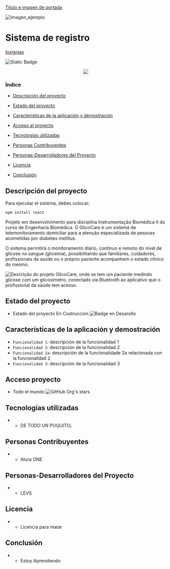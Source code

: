 [Título e imagen de portada](#Título-e-imagen-de-portada)


![Imagen_ejemplo](https://user-images.githubusercontent.com/37356058/131255528-265f5bca-609f-45e8-a574-b77b8d542381.png#vitrinedev)

<h1>Sistema de registro</h1>

[Insignias](#insignias)


![Static Badge](https://img.shields.io/badge/Pruebas_Luis-Eduardo-green)
   <p align="center">
   <img src="https://img.shields.io/badge/Pruebas_Luis-Eduardo-orange">
   </p>

### Índice

- [Descripción del proyecto](#descripción-del-proyecto)

- [Estado del proyecto](#Estado-del-proyecto)

- [Características de la aplicación y demostración](#Características-de-la-aplicación-y-demostración)

- [Acceso al proyecto](#acceso-proyecto)

- [Tecnologías utilizadas](#tecnologías-utilizadas)

- [Personas Contribuyentes](#personas-contribuyentes)

- [Personas-Desarrolladores del Proyecto](#personas-desarrolladores)

- [Licencia](#licencia)

- [Conclusión](#conclusión)

## Descripción del proyecto

<p align="justify">

 Para ejecutar el sistema, debes colocar;

 ```npm install react```
 
 Projeto em desenvolvimento para disciplina Instrumentação Biomédica II do curso de Engenharia Biomédica. O GlicoCare é um sistema de telemonitoramento domiciliar para a atenção especializada de pessoas acometidas por diabetes mellitus.

O sistema permitirá o monitoramento diário, contínuo e remoto do nível de glicose no sangue (glicemia), possibilitando que familiares, cuidadores, profissionais da saúde ou o próprio paciente acompanhem o estado clínico do mesmo.

![Descrição do projeto GlicoCare, onde se tem um paciente medindo glicose com um glicosímetro, conectado via Bluetooth ao aplicativo que o profissional da saúde tem acesso.](https://user-images.githubusercontent.com/37356058/132422764-5a4e5300-7b04-4411-9126-387a445bc627.png)
</p>

## Estado del proyecto

- Estado del proyecto En Costruccion
![Badge en Desarollo](https://img.shields.io/badge/STATUS-EN%20DESAROLLO-green)

## Características de la aplicación y demostración

- `Funcionalidad 1`: descripción de la funcionalidad 1
- `Funcionalidad 2`: descripción de la funcionalidad 2
- `Funcionalidad 2a`: descripción de la funcionalidade 2a relacionada con la funcionalidad 2
- `Funcionalidad 3`: descripción de la funcionalidad 3

## Acceso proyecto

- Todo el mundo
![GitHub Org's stars](https://img.shields.io/github/stars/camilafernanda?style=social)

## Tecnologías utilizadas

- - DE TODO UN POQUITO¡

## Personas Contribuyentes

- - Alura ONE

## Personas-Desarrolladores del Proyecto

- - LEVS

## Licencia

- - Licencia para matar

## Conclusión

- - Estoy Aprendiendo
